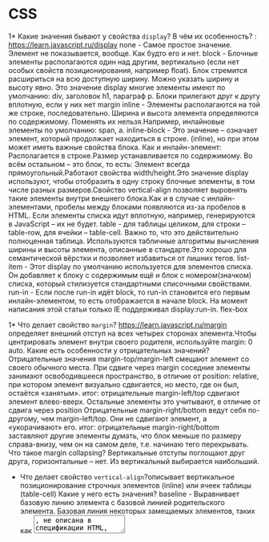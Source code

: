 # CSS

1* Какие значения бывают у свойства `display`? В чём их особенность? : https://learn.javascript.ru/display
none - Самое простое значение. Элемент не показывается, вообще. Как будто его и нет.
block - Блочные элементы располагаются один над другим, вертикально (если нет особых свойств позиционирования, например float).
Блок стремится расшириться на всю доступную ширину. Можно указать ширину и высоту явно. Это значение display многие элементы имеют по умолчанию: div, заголовок h1, параграф p. Блоки прилегают друг к другу вплотную, если у них нет margin
inline - Элементы располагаются на той же строке, последовательно.
Ширина и высота элемента определяются по содержимому. Поменять их нельзя.Например, инлайновые элементы по умолчанию: span, a.
inline-block - Это значение – означает элемент, который продолжает находиться в строке. (inline), но при этом может иметь важные свойства блока. Как и инлайн-элемент: Располагается в строке.Размер устанавливается по содержимому. Во всём остальном – это блок, то есть: Элемент всегда прямоугольный.Работают свойства width/height.Это значение display используют, чтобы отобразить в одну строку блочные элементы, в том числе разных размеров.Свойство vertical-align позволяет выровнять такие элементы внутри внешнего блока.Как и в случае с инлайн-элементами, пробелы между блоками появляются из-за пробелов в HTML. Если элементы списка идут вплотную, например, генерируются в JavaScript – их не будет.
table - для таблицы целиком, для строки – table-row, для ячейки – table-cell.
Важно то, что это действительно полноценная таблица. Используются табличные алгоритмы вычисления ширины и высоты элемента, описанные в стандарте.Это хорошо для семантической вёрстки и позволяет избавиться от лишних тегов.
list-item - Этот display по умолчанию используется для элементов списка. Он добавляет к блоку с содержимым ещё и блок с номером(значком) списка, который стилизуется стандартными списочными свойствами.
run-in - Если после run-in идёт block, то run-in становится его первым инлайн-элементом, то есть отображается в начале block. На момент написания этой статьи только IE поддерживал display:run-in.
flex-box


1* Что делает свойство `margin`? https://learn.javascript.ru/margin определяет внешний отступ на всех четырех сторонах элемента.Чтобы центрировать элемент внутри своего родителя, используйте margin: 0 auto. Какие есть особенности у отрицательных значений? Отрицательные значения margin-top/margin-left смещают элемент со своего обычного места. При сдвиге через margin соседние элементы занимают освободившееся пространство, в отличие от position: relative, при котором элемент визуально сдвигается, но место, где он был, остаётся «занятым». итог: отрицательные margin-left/top сдвигают элемент влево-вверх. Остальные элементы это учитывают, в отличие от сдвига через position Отрицательные margin-right/bottom ведут себя по-другому, чем margin-left/top. Они не сдвигают элемент, а «укорачивают» его. итог: отрицательные margin-right/bottom заставляют другие элементы думать, что блок меньше по размеру справа-внизу, чем он на самом деле, т.е. начинаю тего перекрывать. Что такое margin collapsing? Вертикальные отступы поглощают друг друга, горизонтальные – нет. Из вертикальный выбирается наибольший.
* Что делает свойство `vertical-align`?описывает вертикальное позиционирование строчных элементов (inline) или ячеек таблицы (table-cell) 
Какие у него есть значения?
baseline - Выравнивает базовую линию элемента с базовой линией родительского элемента. Базовая линия некоторых замещаемых элементов, таких как <textarea>, не описана в спецификации HTML, что означает, что их поведение при указании данного ключевого слова может отличаться в зависимости от браузера.
sub - Выравнивает базовую линию элемента с базовой линией подстрочного индекса своего родителя.

* Что делает свойство `vertical-align`? Какие у него есть значения? https://htmlacademy.ru/blog/boost/frontend/the-vertical-align-property

*1 Что такое `padding`? устанавливает внутренние отступы/поля со всех сторон элемента.
1* Что такое `box-sizing`? Свойство box-sizing может принимать одно из двух значений – border-box или content-box. В зависимости от выбранного значения браузер по-разному трактует значение свойств width/height
content-box - Это значение по умолчанию. В этом случае свойства width/height обозначают то, что находится внутри padding.
border-box - Значения width/height задают высоту/ширину всего элемента.
 Что делает CSS-правило `* { box-sizing: border-box; }`?
 Зачем оно нужно? Даёт возможность вплотную подогнать элемент к родителю при width: 100% без padding: 0 и margin: 0, т.к. не учитывает марджин и хейт элемента.

*1 Шрифты
  * Как и в каких единицах можно задавать размер шрифта?
  px – абсолютные пиксели, к которым привязаны и потому не нужны mm, cm, pt и pc. Используется для максимально конкретного и точного задания размеров.
  em – задаёт размер относительно шрифта родителя, можно относительно конкретных символов: "x"(ex) и "0"(ch), используется там, где нужно упростить масштабирование компоненты.
rem – задаёт размер относительно шрифта <html>, используется для удобства глобального масштабирования: элементы которые планируется масштабировать, задаются в rem, а JS меняет шрифт у <html>.
% – относительно такого же свойства родителя (как правило, но не всегда), используется для ширин, высот и так далее, без него никуда, но надо знать, относительно чего он считает проценты.
vw(1% ширины окна), vh(1% ширины окна), vmin(наименьшее из (vw, vh)), vmax( наибольшее из (vw, vh)) – относительно размера экрана.
  *  ?
  * Чем `rgb` отличается от `rgba`? rgb alfa - прозрачность цвета от 0 до 1 http://cuprum.name/page/cvetovaya-model-rgba
  h1 {
    color: rgb(0, 0, 0);
    background-color: rgba(255, 255, 255, 0.5);
} - фон полупрозрачный, а текст видно
h1 {
    color: rgba(0, 0, 0, 0.5);
    background-color: rgb(255, 255, 255);
} - текст полупрозрачный а фон норм
  * В чём заключаются отличия у разных семейств шрифтов (с засечками, без них и моноширинные шрифты)?https://www.webpupil.ru/view_articles.php?id=6 Как они называются на английском? Serif - это шрифты с засечками, типографическая печать, Times New Roman, Times Georfia и др. Sans serif - это то шрифты без засечечек, в инете, Arial, Verdana и т.д. Monospace - это не пропорциональные шрифты, т.е. у них все буквы имеют ОДНУ ШИРИНУ, многие редакторы исходного текста программ по умолчанию имеют моноспейс.
  * Какие есть особенности подключения шрифтов через `font-face`? позволяет определить настройки шрифтов, а также загрузить специфичный шрифт
     @font-face {
    font-family: Pompadur; /* Имя шрифта */
    src: url(fonts/pompadur.ttf); /* Путь к файлу со шрифтом */
   }
1* Что такое поток документа? - этоо способ, которым элементы располагаются на веб-странице по умолчанию. Элементы на веб-странице располагаются в нормальном потоке, если вы не применили к ним ни единого CSS для изменения их поведения.Встроенные элементы ведут себя по-другому — они не появляются на новых строках; они распологаются на той же строке, что и другие и любой смежной или завернутый текст располагается на всю ширину внутри элемента уровня родительского блока, до тех пор, пока не закончится пространство. Если пространства нет, тогда текст и/или элементы перейдут на новую строку (не с абзаца). https://developer.mozilla.org/ru/docs/Learn/CSS/CSS_layout/%D0%9D%D0%BE%D1%80%D0%BC%D0%B0%D0%BB%D1%8C%D0%BD%D1%8B%D0%B9_%D0%BF%D0%BE%D1%82%D0%BE%D0%BA

1* Что делает свойство `float`? Почему родитель элемента с `float` может схлопываться? Float, насколкьо позволяет родитель, свдигает элементы влево или вправо при этом выбивается из потока документа, т.е. если в родителе ничего больше кроме этого элемента нет, то он схлопнется, чтобы этого не произошло можно добавить float родителю или clear. Строчные элементы видят элемент с флоат и обтекаются его.
* Что делает свойство `position`? Свойство position позволяет сдвигать элемент со своего обычного места.
position: static - устаналивает позицию по умолчанию, т.е. по потоку документа.
position: relative Относительное позиционирование сдвигает с помощью left/right/top/bottom элемент относительно его обычного положения.Окружающие элементы ведут себя так, как будто элемент не сдвигался.
position: absolute Визуально переносит элемент на новое место.Новое место вычисляется по координатам left/top/right/bottom относительно ближайшего позиционированного родителя. Если такого родителя нет, то им считается окно.Ширина элемента по умолчанию устанавливается по содержимому.Можно указать противоположные границы left/right (top/bottom). Элемент растянется.Окружающие элементы заполняют освободившееся место.
position: fixed Подвид абсолютного позиционирования, при котором элемент привязывается к координатам окна, а не документа. При прокрутке он остаётся на том же месте.
  * Какие элементы называют позиционированными? Элементы которых position != static
  * Относительно чего происходит позиционирование элементов при разных значениях свойства `position`?
1* Что делает свойство `z-index`? элементы с большим z-index перекрывают элементы с меньшим. z-index: 0 > z-index: auto
1* Контекст наложения
  * Что такое? это концепция трехмерного расположения HTML элементов вдоль оси Z по отношению к пользователю
  * Как влияет на расположение элементов с заданным значением `z-index`?
  * Какие свойства создают новый контекст наложения?
  Позиционирование и присваивание HTML элементам свойства z-index создает контекст наложения, (так же как и присваивание элементу opacity меньше 1).Контексты наложения могут быть частью других контекстов наложения и вместе создавать иерархию контекстов наложения. Каждый контекст наложения абсолютно независим от своего соседа: только подчиненные элементы учитываются при обработке контекста наложения.
1* Flex
  * Что такое flexbox? модуль макета гибкого контейнера — представляет собой способ компоновки элементов, в основе лежит идея оси.Гибкие элементы могут выстраиваться в строку или столбик, а оставшееся свободное пространство распределяется между ними различными способами.
  * Существует ли инлайновый flexbox? да это Inline-flex и он ведёт себя так: контент внутри контейнера был флексовым, но сам контейнер вёл бы себя как инлайновый элемент. 
  * Что такое flex-container и flex-items? flex-container - это то куда прописываем display: flex, Flex-контейнер устанавливает новый гибкий контекст форматирования для его содержимого. Flex-контейнер не является блочным контейнером, поэтому для дочерних элементов не работают такие CSS-свойства, как float, clear, vertical-align. Также, на flex-контейнер не оказывают влияние свойства column-*, создающие колонки в тексте и псевдоэлементы ::first-line и ::first-letter.
  flex-items - это дочерние элементы flex-container, на которые и воздествуют флекс-свойства.
  * Как выравнивать элементы с помощью flexbox? justify-content: center - выравнивание по горизонтали. align-items: center - выранивает по вертикали.
  * Принципы работы `flex-grow`, `flex-shrink`. Каким образом рассчитывается занимаемое и свободное пространство при использовании этих свойств? https://html5book.ru/css3-flexbox/#flex-grow  flex-grow - Свойство определяет коэффициент роста одного flex-элемента относительно других flex-элементов в flex-контейнере при распределении положительного свободного пространства. flex-shrink коэффициент сжатия flex-элемента относительно других.
  space-between - от самого начала и жо самого края, а между элементами растояние одинаковое
  space-around - от края начала и конца такое расстояние как и между элементами.
  flex-direction: column | row | row reverse | column reverse
  flex-wrap: wrap-reverse; стелится по низу
* Чуть более сложные вещи в верстке:
  1* Рамки
    * Что делают и какие значения могут принимать свойства:
      * `border-style` - устанаваливает стиль для бордера тип border-style: dashed(вверх) groove(справа) none(снизу) dotted(слева);
      * `border-color` - цвет border-color: red rgba(170, 50, 220, .6) green;
      * `border-width` - ширина border-width: 4px(вертикальные) 1.25em(горизонтальные);
      * `border-radius` скос углов border-radius: 30px(все углы);
      * `border` border: 4mm(ширина) ridge(стиль) rgba(170, 50, 220, .6)(цвет);
    * Можно ли задать стили для каждой рамки отдельно (например, отдельно для левой и для правой рамок)? Да
  1* Внешние рамки (outline)
    * В чем отличие от обычных рамок?  В отличие от линии, задаваемой через border, свойство outline не влияет на положение блока и его ширину. находится за border. Также нельзя задать параметры линии на отдельных сторонах элемента, outline применяется сразу ко всем четырём сторонам.
    * Что делают и какие значения могут принимать свойства: р
      * `outline-style`
      * `outline-color`
      * `outline-width`
      * `outline-offset` - ' это растояние между рамками и оутлейн
      * `outline`
  * Тени
    * Что делает свойство `box-shadow`? Как им пользоваться?
    box-shadow: 2px(по иксу) 2px(по ингреку) 2px(размытие) 1px rgba(0, 0, 0, 0.2)(цвет);
    * Как сделать так, чтобы у одного элемента было несколько теней? указать их в свойтсве box-shadow через запятую
    * Есть ли возможность задавать параметры теней отдельно (например, задать отдельно цвет или размер тени)? Да
  * Фоны
    * Что делают и какие значения могут принимать свойства:
      * `background-image`-устанавливает одно или несколько фоновых изображений для элемента
      * `background-position` - устанавливает начальную позицию для каждого фонового изображения. Положение относительно уровня положения, установленного background-origin.
      * `background-size` - размер
      * `background-repeat` repeat-x, repeat-y, repeat, space, round, no-repeat
      * `background-origin`border-box - фон располагается относительно рамки. padding-box
фон расположен относительно поля отступа. content-box
фон располагается относительно поля содержимого.
      * `background-clip` определяет как цвет фона или фоновое изображение будут выводиться под границами блока. Значение как у origin + background-clip: text(эксперементальное api)
      * `background-attachment` определяет, является ли позиция этого изображения фиксированной в области просмотра, или прокручивается вместе с содержащим его блоком. занчения: (fixed, local(скролится всегда), scroll)
      * `background-color`
      * `background`
  * Анимации
    * Что такое `@keyframes`? Зачем нужно? Как им пользоваться?
   * Можно ли задать несколько анимаций для элемента? Да
   @keyframes <переменная> { [ from | to | <проценты> ] [, from | to | <проценты> ]* }
   @keyframes box {
 50% { left: 0; }
 90% { left: 300px; }
}
  * Трансформации
    * Что делает свойство `transform`? Какие значения ему можно задавать? transform позволяет вам поворачивать(matrix), масштабировать(scale), наклонять(rotate) или сдвигать элемент(skew). translate, scale, rotate, skew, 
    * Можно ли задать несколько трансформаций для элемента? Да
    * Изменяется ли положение координатной плоскости при трансформациях? Да,оно модифицирует координатное пространство
* Единицы измерения
  * Как рассчитываются width и height заданные в процентах?Для width/height обычно процент от ширины/высоты родителя.
  * Как рассчитываются padding и margin заданные в процентах?При установке свойства margin-left в %, процент берётся от ширины родительского блока, а вовсе не от его margin-left.
  * Как рассчитывается line-height заданный в процентах? При установке свойства line-height в %, процент берётся от текущего размера шрифта, а вовсе не от line-height родителя.
  * Как пользоваться `vh`, `vw`, `vmin`, `vmax`? Их основное преимущество – в том, что любые размеры, которые в них заданы, автоматически масштабируются при изменении размеров окна.
* Как стилизовать чекбокс? скрытия стандартного инпута и создания с помощью CSS другого «поддельного», такого как мы хотим с помощью label.
* Как прижать футер к низу страницы (назвать хотя бы два способа)?
1).wrapper {
  display: flex;
  flex-direction: column;
  height: 100%;
}
.content {
  flex: 1 0 auto;
}
.footer {
  flex: 0 0 auto;
}
2)(html, body и .wrapper) на 100%.
html,
body {
  height: 100%;
}
.wrapper {
  position: relative;
  min-height: 100%;
}
* Как отцентровать элемент по горизонтали (назвать хотя бы три способа)?
1)margin: auto:
2)justify-content: center;
3) Для инлайновых text-align: center;
* Как отцентровать элемент по вертикали (назвать хотя бы три способа)?
1)align-items: center;
* Что такое `media-queries`? используются в тех случаях , когда нужно применить разные CSS-стили, для разных устройств по типу отображения
* Чем отличаются responsive, adaptive, liquid? responsive - это используется гибкая структура страницы — «резиновый макет» (fluid grid). adaptive - это различные варианты шаблонов (разметки) для устройств с разной шириной экранов. liquid - это в зависимости от запроса url определять как будет выглядеть сайт?
* Какие есть типы селекторов (по тегу, по классу и далее)?* – любые элементы.
div – элементы с таким тегом.
#id – элемент с данным id.
.class – элементы с таким классом.
[name="value"] – селекторы на атрибут (см. далее).
:visited – «псевдоклассы», остальные разные условия на элемент (см. далее).
* Как работают приоритеты селекторов? Какие есть 4 вида возможных отношений?
div p – элементы p, являющиеся потомками div.
div > p – только непосредственные потомки
div ~ p – правые соседи: все p на том же уровне вложенности, которые идут после div.
div + p – первый правый сосед: p на том же уровне вложенности, который идёт сразу после div (если есть).


### Ресурсы:

* [Разбираемся с vertical-align](https://web-standards.ru/articles/vertical-align/)
* [Особенности свойства height в %](https://learn.javascript.ru/height-percent/)
* [Единицы измерения. Проценты](https://learn.javascript.ru/css-units#protsenty/)
* [What You May Not Know About the Z-Index Property](https://webdesign.tutsplus.com/articles/what-you-may-not-know-about-the-z-index-property--webdesign-16892)
* [Контекст наложения](https://developer.mozilla.org/ru/docs/Web/CSS/CSS_Positioning/Understanding_z_index/The_stacking_context)
* [Приоритеты (специфичность) селекторов](https://habr.com/ru/post/137588/)
* [A Complete Guide to Flexbox](https://css-tricks.com/snippets/css/a-guide-to-flexbox/)
* [CSS и CSS3. Свойства для форматирования html-элементов](https://html5book.ru/css-css3/)
* [flex-grow странный. Так ли это?](https://css-live.ru/articles/flex-grow-strannyj-tak-li-eto.html)
* [Как работает flex-shrink в CSS. Подробное руководство](https://medium.com/@stasonmars/%D0%BA%D0%B0%D0%BA-%D1%80%D0%B0%D0%B1%D0%BE%D1%82%D0%B0%D0%B5%D1%82-flex-shrink-%D0%B2-css-%D0%BF%D0%BE%D0%B4%D1%80%D0%BE%D0%B1%D0%BD%D0%BE%D0%B5-%D1%80%D1%83%D0%BA%D0%BE%D0%B2%D0%BE%D0%B4%D1%81%D1%82%D0%B2%D0%BE-c41e40767194)
* [Liquid/Adaptive/Responsive/Static demo](http://www.liquidapsive.com/)

